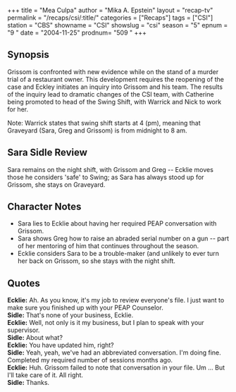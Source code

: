 +++
title = "Mea Culpa"
author = "Mika A. Epstein"
layout = "recap-tv"
permalink = "/recaps/csi/:title/"
categories = ["Recaps"]
tags = ["CSI"]
station = "CBS"
showname = "CSI"
showslug = "csi"
season = "5"
epnum = "9 "
date = "2004-11-25"
prodnum= "509 "
+++

## Synopsis

Grissom is confronted with new evidence while on the stand of a murder trial of a restaurant owner. This development requires the reopening of the case and Eckley initiates an inquiry into Grissom and his team. The results of the inquiry lead to dramatic changes of the CSI team, with Catherine being promoted to head of the Swing Shift, with Warrick and Nick to work for her.

Note: Warrick states that swing shift starts at 4 (pm), meaning that Graveyard (Sara, Greg and Grissom) is from midnight to 8 am.

## Sara Sidle Review

Sara remains on the night shift, with Grissom and Greg -- Ecklie moves those he considers 'safe' to Swing; as Sara has always stood up for Grissom, she stays on Graveyard.

## Character Notes

* Sara lies to Ecklie about having her required PEAP conversation with Grissom.  
* Sara shows Greg how to raise an abraded serial number on a gun -- part of her mentoring of him that continues throughout the season.  
* Ecklie considers Sara to be a trouble-maker (and unlikely to ever turn her back on Grissom, so she stays with the night shift.

## Quotes

**Ecklie:** Ah. As you know, it's my job to review everyone's file. I just want to make sure you finished up with your PEAP Counselor.  
**Sidle:** That's none of your business, Ecklie.  
**Ecklie:** Well, not only is it my business, but I plan to speak with your supervisor.  
**Sidle:** About what?  
**Ecklie:** You have updated him, right?  
**Sidle:** Yeah, yeah, we've had an abbreviated conversation. I'm doing fine. Completed my required number of sessions months ago.  
**Ecklie:** Huh. Grissom failed to note that conversation in your file. Um ... But I'll take care of it. All right.  
**Sidle:** Thanks.